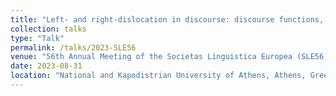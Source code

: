 ```yaml
---
title: "Left- and right-dislocation in discourse: discourse functions, word order and prosody"
collection: talks
type: "Talk"
permalink: /talks/2023-SLE56
venue: "56th Annual Meeting of the Societas Linguistica Europea (SLE56)"
date: 2023-08-31
location: "National and Kapodistrian University of Athens, Athens, Greece"
---
```



